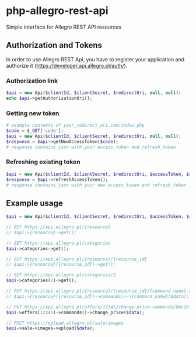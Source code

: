 # php-allegro-rest-api
Simple interface for Allegro REST API resources

## Authorization and Tokens ##
In order to use Allegro REST Api, you have to register your application and authorize it (https://developer.api.allegro.pl/auth/).

### Authorization link ###
```php
$api = new Api($clientId, $clientSecret, $redirectUri, null, null);
echo $api->getAuthorizationUri();
```

### Getting new token ###
```php
# example contents of your_redirect_uri.com/index.php
$code = $_GET['code'];
$api = new Api($clientId, $clientSecret, $redirectUri, null, null);
$response = $api->getNewAccessToken($code);
# response contains json with your access_token and refresh_token
```

### Refreshing existing token ###
```php
$api = new Api($clientId, $clientSecret, $redirectUri, $accessToken, $refreshToken);
$response = $api->refreshAccessToken();
# response contains json with your new access_token and refresh_token
```

## Example usage ##
```php
$api = new Api($clientId, $clientSecret, $redirectUri, $accessToken, $refreshToken);

// GET https://api.allegro.pl/{resource}
// $api->{resource}->get();

// GET https://api.allegro.pl/categories
$api->categories->get();

// GET https://api.allegro.pl/{resource}/{resource_id}
// $api->{resource}({resource_id})->get();

// GET https://api.allegro.pl/categories/2
$api->categories(2)->get();

// PUT https://api.allegro.pl/{resource}/{resource_id}/{command-name}-command/{uuid}
// $api->{resource}({resource_id})->commands()->{command_name}($data);

// PUT https://api.allegro.pl/offers/12345/change-price-commands/84c16171-233a-42de-8115-1f1235c8bc0f
$api->offers(12345)->commands()->change_price($data);

// POST https://upload.allegro.pl/sale/images
$api->sale->images->upload($data);
```

